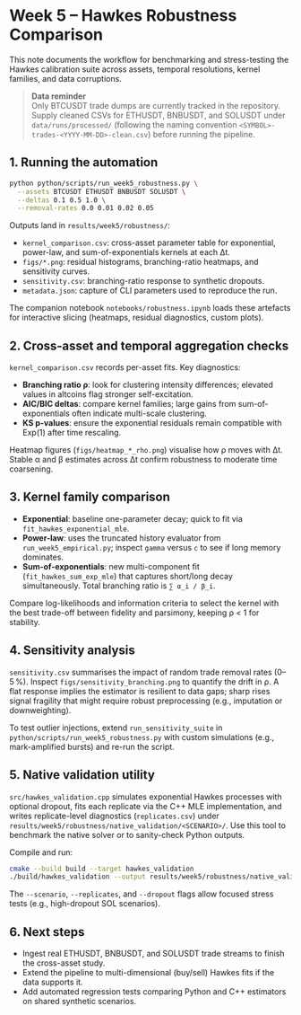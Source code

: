 # Week 5 – Hawkes Robustness Comparison

This note documents the workflow for benchmarking and stress-testing the Hawkes calibration suite across assets, temporal resolutions, kernel families, and data corruptions.

> **Data reminder**  
> Only BTCUSDT trade dumps are currently tracked in the repository. Supply cleaned CSVs for ETHUSDT, BNBUSDT, and SOLUSDT under `data/runs/processed/` (following the naming convention `<SYMBOL>-trades-<YYYY-MM-DD>-clean.csv`) before running the pipeline.

## 1. Running the automation

```bash
python python/scripts/run_week5_robustness.py \
  --assets BTCUSDT ETHUSDT BNBUSDT SOLUSDT \
  --deltas 0.1 0.5 1.0 \
  --removal-rates 0.0 0.01 0.02 0.05
```

Outputs land in `results/week5/robustness/`:

- `kernel_comparison.csv`: cross-asset parameter table for exponential, power-law, and sum-of-exponentials kernels at each Δt.
- `figs/*.png`: residual histograms, branching-ratio heatmaps, and sensitivity curves.
- `sensitivity.csv`: branching-ratio response to synthetic dropouts.
- `metadata.json`: capture of CLI parameters used to reproduce the run.

The companion notebook `notebooks/robustness.ipynb` loads these artefacts for interactive slicing (heatmaps, residual diagnostics, custom plots).

## 2. Cross-asset and temporal aggregation checks

`kernel_comparison.csv` records per-asset fits. Key diagnostics:

- **Branching ratio ρ**: look for clustering intensity differences; elevated values in altcoins flag stronger self-excitation.
- **AIC/BIC deltas**: compare kernel families; large gains from sum-of-exponentials often indicate multi-scale clustering.
- **KS p-values**: ensure the exponential residuals remain compatible with Exp(1) after time rescaling.

Heatmap figures (`figs/heatmap_*_rho.png`) visualise how ρ moves with Δt. Stable α and β estimates across Δt confirm robustness to moderate time coarsening.

## 3. Kernel family comparison

- **Exponential**: baseline one-parameter decay; quick to fit via `fit_hawkes_exponential_mle`.
- **Power-law**: uses the truncated history evaluator from `run_week5_empirical.py`; inspect `gamma` versus `c` to see if long memory dominates.
- **Sum-of-exponentials**: new multi-component fit (`fit_hawkes_sum_exp_mle`) that captures short/long decay simultaneously. Total branching ratio is `∑ α_i / β_i`.

Compare log-likelihoods and information criteria to select the kernel with the best trade-off between fidelity and parsimony, keeping ρ < 1 for stability.

## 4. Sensitivity analysis

`sensitivity.csv` summarises the impact of random trade removal rates (0–5 %). Inspect `figs/sensitivity_branching.png` to quantify the drift in ρ. A flat response implies the estimator is resilient to data gaps; sharp rises signal fragility that might require robust preprocessing (e.g., imputation or downweighting).

To test outlier injections, extend `run_sensitivity_suite` in `python/scripts/run_week5_robustness.py` with custom simulations (e.g., mark-amplified bursts) and re-run the script.

## 5. Native validation utility

`src/hawkes_validation.cpp` simulates exponential Hawkes processes with optional dropout, fits each replicate via the C++ MLE implementation, and writes replicate-level diagnostics (`replicates.csv`) under `results/week5/robustness/native_validation/<SCENARIO>/`. Use this tool to benchmark the native solver or to sanity-check Python outputs.

Compile and run:

```bash
cmake --build build --target hawkes_validation
./build/hawkes_validation --output results/week5/robustness/native_validation
```

The `--scenario`, `--replicates`, and `--dropout` flags allow focused stress tests (e.g., high-dropout SOL scenarios).

## 6. Next steps

- Ingest real ETHUSDT, BNBUSDT, and SOLUSDT trade streams to finish the cross-asset study.
- Extend the pipeline to multi-dimensional (buy/sell) Hawkes fits if the data supports it.
- Add automated regression tests comparing Python and C++ estimators on shared synthetic scenarios.
